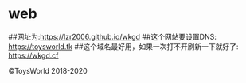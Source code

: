# web
##网址为:https://lzr2006.github.io/wkgd
##这个网站要设置DNS: https://toysworld.tk
##这个域名最好用，如果一次打不开刷新一下就好了: https://wkgd.cf

©ToysWorld 2018-2020 
